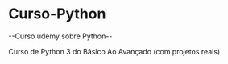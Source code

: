 # Curso-Python

--Curso udemy sobre Python--

Curso de Python 3 do Básico Ao Avançado (com projetos reais)
